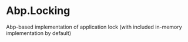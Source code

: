 # Abp.Locking
Abp-based implementation of application lock (with included in-memory implementation by default)
